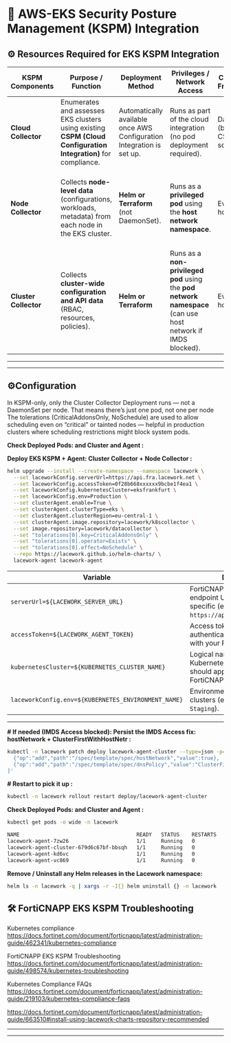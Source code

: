 # 🧩 AWS-EKS Security Posture Management (KSPM)  Integration  

## ⚙️ Resources Required for EKS KSPM  Integration

| **KSPM Components**         | **Purpose / Function**                                                                                         | **Deployment Method**                                                 | **Privileges / Network Access**                                                                              | **Collection Frequency**        | **Data Sent to FortiCNAPP**             | **Key Requirements / Notes**                                                                                |
| --------------------- | -------------------------------------------------------------------------------------------------------------- | --------------------------------------------------------------------- | ------------------------------------------------------------------------------------------------------------ | ------------------------------- | --------------------------------------- | ----------------------------------------------------------------------------------------------------------- |
| **Cloud Collector**   | Enumerates and assesses EKS clusters using existing **CSPM (Cloud Configuration Integration)** for compliance. | Automatically available once AWS Configuration Integration is set up. | Runs as part of the cloud integration (no pod deployment required).                                          | Daily (based on CSPM schedule). | Within 24 hours of configuration setup. | Requires AWS  Configuration Integration. No additional setup for EKS.                                 |
| **Node Collector**    | Collects **node-level data** (configurations, workloads, metadata) from each node in the EKS cluster.          | **Helm or Terraform** (not DaemonSet).                                | Runs as a **privileged pod** using the **host network namespace**.                                           | Every hour.                     | Within 2 hours of installation.         | Requires access to the **Instance Metadata Service (IMDS)**. Must be deployed on each cluster.              |
| **Cluster Collector** | Collects **cluster-wide configuration and API data** (RBAC, resources, policies).                              | **Helm or Terraform**                                                 | Runs as a **non-privileged pod** using the **pod network namespace** (can use host network if IMDS blocked). | Every 24 hours.                 | Within 2 hours of installation.         | Requires access to both the **Kubernetes API Server** and **IMDS**. If IMDS blocked → *Partial Collection*. |  

------
------

## ⚙️Configuration

In KSPM-only, only the Cluster Collector Deployment runs — not a DaemonSet per node.
That means there’s just one pod, not one per node
The tolerations (CriticalAddonsOnly, NoSchedule) are used to allow scheduling even on “critical” or tainted nodes — helpful in production clusters where scheduling restrictions might block system pods.


**Check Deployed Pods: and Cluster and Agent :**


**Deploy EKS KSPM + Agent: Cluster Collector + Node Collector :**

```bash
helm upgrade --install --create-namespace --namespace lacework \
  --set laceworkConfig.serverUrl=https://api.fra.lacework.net \
  --set laceworkConfig.accessToken=0f28b668xxxxxx9bcbe1f4ea1 \
  --set laceworkConfig.kubernetesCluster=eksfrankfurt \
  --set laceworkConfig.env=Production \
  --set clusterAgent.enable=True \
  --set clusterAgent.clusterType=eks \
  --set clusterAgent.clusterRegion=eu-central-1 \
  --set clusterAgent.image.repository=lacework/k8scollector \
  --set image.repository=lacework/datacollector \
  --set "tolerations[0].key=CriticalAddonsOnly" \
  --set "tolerations[0].operator=Exists" \
  --set "tolerations[0].effect=NoSchedule" \
  --repo https://lacework.github.io/helm-charts/ \
  lacework-agent lacework-agent
```

| Variable                                            | Description                                                                                      |
| --------------------------------------------------- | ------------------------------------------------------------------------------------------------ |
| `serverUrl=${LACEWORK_SERVER_URL}`                  | FortiCNAPP (Lacework) API endpoint URL — region-specific (e.g., `https://api.fra.lacework.net`). |
| `accessToken=${LACEWORK_AGENT_TOKEN}`               | Access token used to authenticate the deployment with your FortiCNAPP tenant.                    |
| `kubernetesCluster=${KUBERNETES_CLUSTER_NAME}`      | Logical name of your Kubernetes or EKS cluster as it should appear in the FortiCNAPP console.    |
| `laceworkConfig.env=${KUBERNETES_ENVIRONMENT_NAME}` | Environment label for grouping clusters (e.g., `Production`, `Staging`).                         |

-----

**# If needed (IMDS Access blocked): Persist the IMDS Access fix: hostNetwork + ClusterFirstWithHostNetr :**
```bash
kubectl -n lacework patch deploy lacework-agent-cluster --type=json -p='[
  {"op":"add","path":"/spec/template/spec/hostNetwork","value":true},
  {"op":"add","path":"/spec/template/spec/dnsPolicy","value":"ClusterFirstWithHostNet"}
]'
```

**# Restart to pick it up :**
```bash
kubectl -n lacework rollout restart deploy/lacework-agent-cluster
```

**Check Deployed Pods: and Cluster and Agent :**
```bash
kubectl get pods -o wide -n lacework                                

NAME                                      READY   STATUS    RESTARTS   AGE   IP              NODE                  NOMINATED NODE   READINESS GATES
lacework-agent-7zw26                      1/1     Running   0          46s   172.31.34.187   i-0c0fa636d2fbd7808   <none>           <none>
lacework-agent-cluster-679d6c67bf-bbsqh   1/1     Running   0          43s   172.31.11.36    i-0c78ac265bfc9d185   <none>           <none>
lacework-agent-kd6vc                      1/1     Running   0          46s   172.31.15.62    i-08b86b7b9ee759e7a   <none>           <none>
lacework-agent-vc869                      1/1     Running   0          26s   172.31.11.36    i-0c78ac265bfc9d185   <none>           <none>
```

**Remove / Uninstall any Helm releases in the Lacework namespace:**
```bash
helm ls -n lacework -q | xargs -r -I{} helm uninstall {} -n lacework
```



## 🛠️ FortiCNAPP EKS KSPM Troubleshooting

Kubernetes compliance
https://docs.fortinet.com/document/forticnapp/latest/administration-guide/462341/kubernetes-compliance

FortiCNAPP EKS KSPM Troubleshooting
https://docs.fortinet.com/document/forticnapp/latest/administration-guide/498574/kubernetes-troubleshooting

Kubernetes Compliance FAQs
https://docs.fortinet.com/document/forticnapp/latest/administration-guide/219103/kubernetes-compliance-faqs

https://docs.fortinet.com/document/forticnapp/latest/administration-guide/663510#install-using-lacework-charts-repository-recommended

-----
-----

